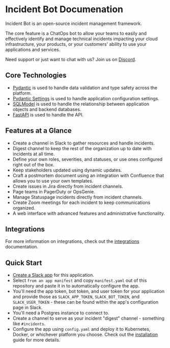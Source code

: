 # Incident Bot Documenation

Incident Bot is an open-source incident management framework.

The core feature is a ChatOps bot to allow your teams to easily and effectively identify and manage technical incidents impacting your cloud infrastructure, your products, or your customers' ability to use your applications and services.

Need support or just want to chat with us? Join us on [Discord](https://discord.gg/PzqSQUY88c).

## Core Technologies

 - [Pydantic](https://docs.pydantic.dev/latest/) is used to handle data validation and type safety across the platform.
 - [Pydantic Settings](https://docs.pydantic.dev/latest/concepts/pydantic_settings/) is used to handle application configuration settings.
 - [SQLModel](https://sqlmodel.tiangolo.com/) is used to handle the relationship between application objects and backend databases.
 - [FastAPI](https://fastapi.tiangolo.com/) is used to handle the API.

## Features at a Glance

- Create a channel in Slack to gather resources and handle incidents.
- Digest channel to keep the rest of the organization up to date with incidents at all time.
- Define your own roles, severities, and statuses, or use ones configured right out of the box.
- Keep stakeholders updated using dynamic updates.
- Craft a postmortem document using an integration with Confluence that allows you to use your own templates.
- Create issues in Jira directly from incident channels.
- Page teams in PagerDuty or OpsGenie.
- Manage Statuspage incidents directly from incident channels.
- Create Zoom meetings for each incident to keep communications organized.
- A web interface with advanced features and administrative functionality.

## Integrations

For more information on integrations, check out the [integrations](integrations.md) documentation.

## Quick Start

- [Create a Slack app](https://api.slack.com/apps?new_app=1) for this application.
- Select `from an app manifest` and copy `manifest.yaml` out of this repository and paste it in to automatically configure the app.
- You'll need the app token, bot token, and user token for your application and provide those as `SLACK_APP_TOKEN`, `SLACK_BOT_TOKEN`, and `SLACK_USER_TOKEN` - these can be found within the app's configuration page in Slack.
- You'll need a Postgres instance to connect to.
- Create a channel to serve as your incident "digest" channel - something like `#incidents`.
- Configure the app using `config.yaml` and deploy it to Kubernetes, Docker, or whichever platform you choose. Check out the [installation](installation.md) guide for more details.
